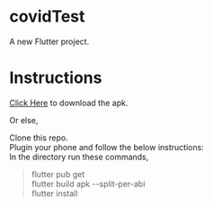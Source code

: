 # covidTest

A new Flutter project.

# Instructions

<a href="https://drive.google.com/drive/folders/15IG_GJ7sOA3DTGj94jqhcLvSIRVnqEuu?usp=sharing">Click Here</a> to download the apk.

Or else,<br>

Clone this repo.<br>
Plugin your phone and follow the below instructions:<br>
In the directory run these commands,<br>
>flutter pub get<br> 
>flutter build apk --split-per-abi<br>
>flutter install<br>

